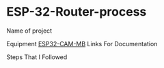 # ESP-32-Router-process

Name of project

Equipment
[ESP32-CAM-MB](https://www.amazon.com/ESP32-CAM-MB-Aideepen-ESP32-CAM-Bluetooth-Arduino/dp/B0948ZFTQZ/ref=sr_1_1_sspa?crid=2Q34KHEYEN3VL&keywords=esp32+cam&qid=1678902152&sprefix=esp+32%2Caps%2C176&sr=8-1-spons&psc=1&spLa=ZW5jcnlwdGVkUXVhbGlmaWVyPUFGVThHRzEwMUNQVDImZW5jcnlwdGVkSWQ9QTAzNzczNDVLRUdBVkY2TFdETUYmZW5jcnlwdGVkQWRJZD1BMDU0NzA0NzM2RVVMRkwwNlZTNlImd2lkZ2V0TmFtZT1zcF9hdGYmYWN0aW9uPWNsaWNrUmVkaXJlY3QmZG9Ob3RMb2dDbGljaz10cnVl)
Links For Documentation

Steps That I Followed
